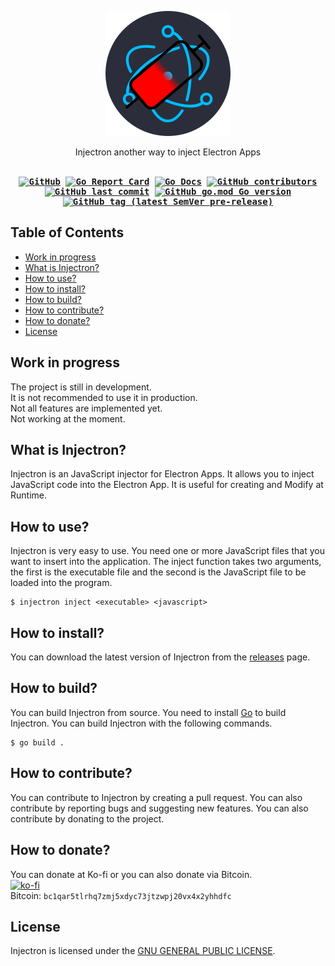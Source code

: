 <p align="center">
  <img src="assets/logo.svg" alt="Injectron Logo" width="200" height="200" />
</p>

<p align="center">
Injectron another way to inject Electron Apps
</br>
</br>
</p>

<div align="center">
<strong>
<samp>

[![GitHub](https://img.shields.io/github/license/zandercodes/injectron)](LICENSE)
[![Go Report Card](https://goreportcard.com/badge/github.com/zandercodes/injectron)](https://goreportcard.com/report/github.com/zandercodes/injectron)
[![Go Docs](https://pkg.go.dev/badge/github.com/zandercodes/injectron)](https://pkg.go.dev/github.com/zandercodes/injectron)
[![GitHub contributors](https://img.shields.io/github/contributors/zandercodes/injectron?color=green)](https://github.com/zandercodes/injectron/graphs/contributors)
[![GitHub last commit](https://img.shields.io/github/last-commit/zandercodes/injectron)](https://github.com/zandercodes/injectron/commits)
[![GitHub go.mod Go version](https://img.shields.io/github/go-mod/go-version/zandercodes/injectron)](https://go.dev/)
[![GitHub tag (latest SemVer pre-release)](https://img.shields.io/github/v/tag/zandercodes/injectron?label=version)](https://github.com/zandercodes/injectron/releases)

</samp>
</strong>
</div>

## Table of Contents
- [Work in progress](#work-in-progress)
- [What is Injectron?](#what-is-injectron)
- [How to use?](#how-to-use)
- [How to install?](#how-to-install)
- [How to build?](#how-to-build)
- [How to contribute?](#how-to-contribute)
- [How to donate?](#how-to-donate)
- [License](#license)

## Work in progress
The project is still in development.  
It is not recommended to use it in production.  
Not all features are implemented yet.  
Not working at the moment.

## What is Injectron?
Injectron is an JavaScript injector for Electron Apps. It allows you to inject JavaScript code into the Electron App. It is useful for creating and Modify at Runtime.

## How to use?
Injectron is very easy to use. You need one or more JavaScript files that you want to insert into the application. The inject function takes two arguments, the first is the executable file and the second is the JavaScript file to be loaded into the program.

```
$ injectron inject <executable> <javascript>
```

## How to install?
You can download the latest version of Injectron from the [releases](https://github.com/zandercodes/injectron/releases) page.

## How to build?
You can build Injectron from source. You need to install [Go](https://go.dev/) to build Injectron. You can build Injectron with the following commands.

```
$ go build .
```

## How to contribute?
You can contribute to Injectron by creating a pull request. You can also contribute by reporting bugs and suggesting new features. You can also contribute by donating to the project.

## How to donate?
You can donate at Ko-fi or you can also donate via Bitcoin.  
[![ko-fi](https://ko-fi.com/img/githubbutton_sm.svg)](https://ko-fi.com/G2G6M6UL4)  
Bitcoin: `bc1qar5tlrhq7zmj5xdyc73jtzwpj20vx4x2yhhdfc`

## License
Injectron is licensed under the [GNU GENERAL PUBLIC LICENSE](LICENSE).
